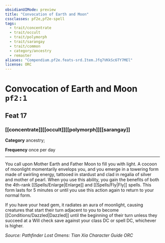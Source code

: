 ```yaml
---
obsidianUIMode: preview
title: "Convocation of Earth and Moon"
cssclasses: pf2e,pf2e-spell
tags:
  - trait/concentrate
  - trait/occult
  - trait/polymorph
  - trait/sarangay
  - trait/common
  - category/ancestry
  - remaster
aliases: "Compendium.pf2e.feats-srd.Item.Jfq7VKkSc6TY7MEl"
license: ORC
---
```

# Convocation of Earth and Moon `pf2:1`
## Feat 17
### [[concentrate]][[occult]][[polymorph]][[sarangay]]

**Category** ancestry; 




**Frequency** once per day

* * *

You call upon Mother Earth and Father Moon to fill you with light. A cocoon of moonlight momentarily envelops you, and you emerge in a towering form made of swirling energy, tattooed in stardust and clad in regalia of silver and mother of pearl. When you use this ability, you gain the benefits of both the 4th-rank [[Spells/Enlarge|Enlarge]] and [[Spells/Fly|Fly]] spells. This form lasts for 5 minutes or until you use this action again to return to your normal form.

If you have your head gem, it radiates an aura of moonlight, causing creatures that start their turn adjacent to you to become [[Conditions/Dazzled|Dazzled]] until the beginning of their turn unless they succeed at a Will check save against your class DC or spell DC, whichever is higher.

*Source: Pathfinder Lost Omens: Tian Xia Character Guide*
*ORC*